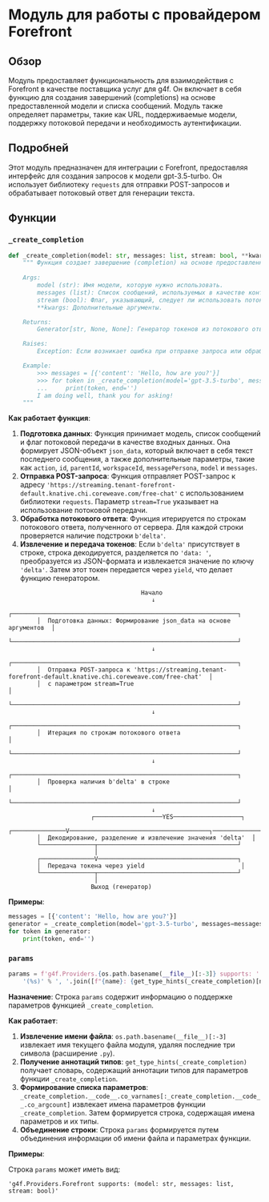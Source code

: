 # Модуль для работы с провайдером Forefront
## Обзор

Модуль предоставляет функциональность для взаимодействия с Forefront в качестве поставщика услуг для g4f. Он включает в себя функцию для создания завершений (completions) на основе предоставленной модели и списка сообщений. Модуль также определяет параметры, такие как URL, поддерживаемые модели, поддержку потоковой передачи и необходимость аутентификации.

## Подробней

Этот модуль предназначен для интеграции с Forefront, предоставляя интерфейс для создания запросов к модели gpt-3.5-turbo. Он использует библиотеку `requests` для отправки POST-запросов и обрабатывает потоковый ответ для генерации текста.

## Функции

### `_create_completion`

```python
def _create_completion(model: str, messages: list, stream: bool, **kwargs):
    """ Функция создает завершение (completion) на основе предоставленной модели и списка сообщений, используя API Forefront.
    
    Args:
        model (str): Имя модели, которую нужно использовать.
        messages (list): Список сообщений, используемых в качестве контекста для создания завершения.
        stream (bool): Флаг, указывающий, следует ли использовать потоковую передачу.
        **kwargs: Дополнительные аргументы.

    Returns:
        Generator[str, None, None]: Генератор токенов из потокового ответа.

    Raises:
        Exception: Если возникает ошибка при отправке запроса или обработке ответа.

    Example:
        >>> messages = [{'content': 'Hello, how are you?'}]
        >>> for token in _create_completion(model='gpt-3.5-turbo', messages=messages, stream=True):
        ...     print(token, end='')
        I am doing well, thank you for asking!
    """
```

**Как работает функция**:

1.  **Подготовка данных**: Функция принимает модель, список сообщений и флаг потоковой передачи в качестве входных данных. Она формирует JSON-объект `json_data`, который включает в себя текст последнего сообщения, а также дополнительные параметры, такие как `action`, `id`, `parentId`, `workspaceId`, `messagePersona`, `model` и `messages`.
2.  **Отправка POST-запроса**: Функция отправляет POST-запрос к адресу `'https://streaming.tenant-forefront-default.knative.chi.coreweave.com/free-chat'` с использованием библиотеки `requests`. Параметр `stream=True` указывает на использование потоковой передачи.
3.  **Обработка потокового ответа**: Функция итерируется по строкам потокового ответа, полученного от сервера. Для каждой строки проверяется наличие подстроки `b'delta'`.
4.  **Извлечение и передача токенов**: Если `b'delta'` присутствует в строке, строка декодируется, разделяется по `'data: '`, преобразуется из JSON-формата и извлекается значение по ключу `'delta'`. Затем этот токен передается через `yield`, что делает функцию генератором.

```
                                     Начало
                                        ↓
        ┌───────────────────────────────────────────────────────────────┐
        │  Подготовка данных: Формирование json_data на основе аргументов  │
        └───────────────────────────────────────────────────────────────┘
                                        ↓
        ┌───────────────────────────────────────────────────────────────┐
        │  Отправка POST-запроса к 'https://streaming.tenant-forefront-default.knative.chi.coreweave.com/free-chat'  │
        │  с параметром stream=True                                     │
        └───────────────────────────────────────────────────────────────┘
                                        ↓
        ┌───────────────────────────────────────────────────────────────┐
        │  Итерация по строкам потокового ответа                        │
        └───────────────────────────────────────────────────────────────┘
                                        ↓
        ┌───────────────────────────────────────────────────────────────┐
        │  Проверка наличия b'delta' в строке                           │
        └───────────────────────────────────────────────────────────────┘
                                        ↓
                       ┌───────────────────YES───────────────────┐
        ┌───────────────V───────────────────────────────────────┐──────────────NO───────┐
        │  Декодирование, разделение и извлечение значения 'delta'  │
        └───────────────┬───────────────────────────────────────┘
                        │
        ┌───────────────V───────────────────────────────────────┐
        │  Передача токена через yield                           │
        └───────────────┬───────────────────────────────────────┘
                        │
                       Выход (генератор)
```

**Примеры**:

```python
messages = [{'content': 'Hello, how are you?'}]
generator = _create_completion(model='gpt-3.5-turbo', messages=messages, stream=True)
for token in generator:
    print(token, end='')
```

### `params`

```python
params = f'g4f.Providers.{os.path.basename(__file__)[:-3]} supports: ' + \
    '(%s)' % ', '.join([f"{name}: {get_type_hints(_create_completion)[name].__name__}" for name in _create_completion.__code__.co_varnames[:_create_completion.__code__.co_argcount]])
```

**Назначение**: Строка `params` содержит информацию о поддержке параметров функцией `_create_completion`.

**Как работает**:

1.  **Извлечение имени файла**: `os.path.basename(__file__)[:-3]` извлекает имя текущего файла модуля, удаляя последние три символа (расширение `.py`).
2.  **Получение аннотаций типов**: `get_type_hints(_create_completion)` получает словарь, содержащий аннотации типов для параметров функции `_create_completion`.
3.  **Формирование списка параметров**: `_create_completion.__code__.co_varnames[:_create_completion.__code__.co_argcount]` извлекает имена параметров функции `_create_completion`. Затем формируется строка, содержащая имена параметров и их типы.
4.  **Объединение строки**: Строка `params` формируется путем объединения информации об имени файла и параметрах функции.

**Примеры**:

Строка `params` может иметь вид:

```
'g4f.Providers.Forefront supports: (model: str, messages: list, stream: bool)'
